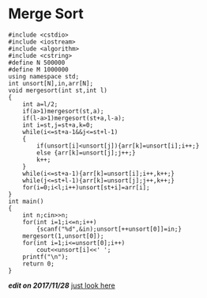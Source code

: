 
# Merge Sort
```
#include <cstdio>
#include <iostream>
#include <algorithm>
#include <cstring>
#define N 500000
#define M 1000000
using namespace std;
int unsort[N],in,arr[N];
void mergesort(int st,int l)
{
    int a=l/2;
    if(a>1)mergesort(st,a);
    if(l-a>1)mergesort(st+a,l-a);
    int i=st,j=st+a,k=0;
    while(i<=st+a-1&&j<=st+l-1)
    {
        if(unsort[i]<unsort[j]){arr[k]=unsort[i];i++;}
        else {arr[k]=unsort[j];j++;}
        k++;
    }
    while(i<=st+a-1){arr[k]=unsort[i];i++,k++;}
    while(j<=st+l-1){arr[k]=unsort[j];j++,k++;}
    for(i=0;i<l;i++)unsort[st+i]=arr[i];
}
int main()
{
    int n;cin>>n;
    for(int i=1;i<=n;i++)
        {scanf("%d",&in);unsort[++unsort[0]]=in;}
    mergesort(1,unsort[0]);
    for(int i=1;i<=unsort[0];i++)
        cout<<unsort[i]<<' ';
    printf("\n");
    return 0;
}
```
***edit on 2017/11/28***
[just look here](https://ss0.bdstatic.com/94oJfD_bAAcT8t7mm9GUKT-xh_/timg?image&quality=100&size=b4000_4000&sec=1511861212&di=81b66eb8df7d4dfafdfa1aaeb8fa533f&src=http://imglf1.nosdn.127.net/img/bFlkOUMvVWk2SWN3WksvanMvckVXTVc1V1A3Yy9UWGxtQzA4VjZwZnJkYkd5QnI1U3F2UW1RPT0.jpg?imageView&thumbnail=500x0&quality=96&stripmeta=0&type=jpg)
